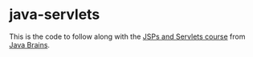 # java-servlets

This is the code to follow along with the [JSPs and Servlets course](https://www.youtube.com/watch?v=b42CJ0r-1to&list=PLE0F6C1917A427E96) from 
[Java Brains](https://javabrains.io).